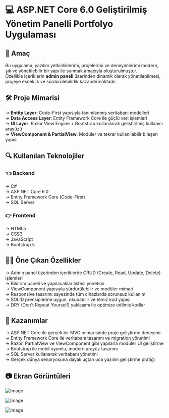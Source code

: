  # 💻 ASP.NET Core 6.0 Geliştirilmiş Yönetim Panelli Portfolyo Uygulaması 

## 🔗 Amaç

Bu uygulama, yazılım yetkinliklerimi, projelerimi ve deneyimlerimi modern, şık ve yönetilebilir bir yapı ile sunmak amacıyla oluşturulmuştur.  
Özellikle içeriklerin **admin paneli** üzerinden dinamik olarak yönetilebilmesi, projeye esneklik ve sürdürülebilirlik kazandırmaktadır.

## 🛠 Proje Mimarisi

-> **Entity Layer**: Code-First yapısıyla tanımlanmış veritabanı modelleri  
-> **Data Access Layer**: Entity Framework Core ile güçlü veri işlemleri  
-> **UI Layer**: Razor View Engine + Bootstrap kullanılarak geliştirilmiş kullanıcı arayüzü  
-> **ViewComponent & PartialView**: Modüler ve tekrar kullanılabilir bileşen yapısı

## 🔍 Kullanılan Teknolojiler

### 👈 Backend  
-> C#  
-> ASP.NET Core 6.0  
-> Entity Framework Core (Code-First)  
-> SQL Server  

### 👉 Frontend  
-> HTML5  
-> CSS3  
-> JavaScript  
-> Bootstrap 5  

## 🤌🏼 Öne Çıkan Özellikler

-> Admin panel üzerinden içeriklerde CRUD (Create, Read, Update, Delete) işlemleri  
-> Bildirim paneli ve yapılacaklar listesi yönetimi  
-> ViewComponent yapısıyla sürdürülebilir ve modüler mimari  
-> Responsive tasarımı sayesinde tüm cihazlarda sorunsuz kullanım  
-> SOLID prensiplerine uygun, okunabilir ve temiz kod yapısı  
-> DRY (Don't Repeat Yourself) yaklaşımı ile optimize edilmiş kodlar

## 🏅 Kazanımlar

-> ASP.NET Core ile gerçek bir MVC mimarisinde proje geliştirme deneyimi  
-> Entity Framework Core ile veritabanı tasarımı ve migration yönetimi  
-> Razor, PartialView ve ViewComponent gibi yapılarla modüler UI geliştirme  
-> Bootstrap ile mobil uyumlu, modern arayüz tasarımı  
-> SQL Server kullanarak veritabanı yönetimi  
-> Gerçek dünya senaryosuna dayalı uçtan uca yazılım geliştirme pratiği

## 📷 Ekran Görüntüleri

![Image](https://github.com/user-attachments/assets/9ead2951-5255-46e3-8447-473806a72b85)

![Image](https://github.com/user-attachments/assets/680930af-1f81-432b-bd3c-78fd84be13da)

![Image](https://github.com/user-attachments/assets/291952c5-092e-4019-8480-f3b88689bded)



